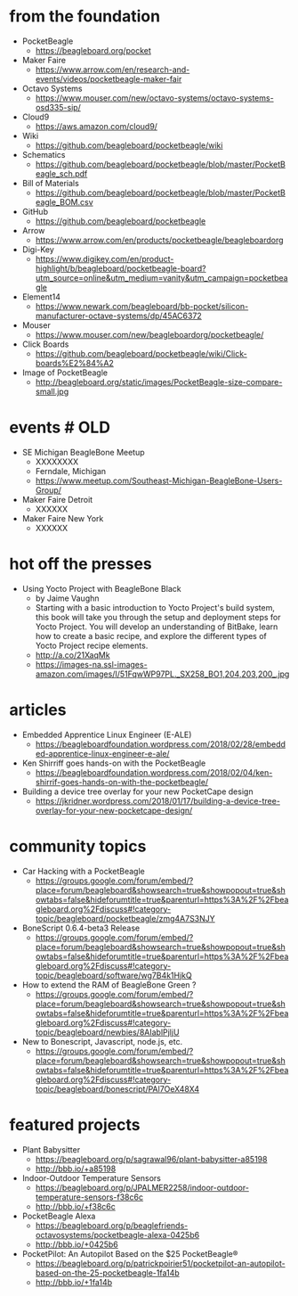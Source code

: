 # from the foundation
* PocketBeagle
    * https://beagleboard.org/pocket
* Maker Faire
    * https://www.arrow.com/en/research-and-events/videos/pocketbeagle-maker-fair
* Octavo Systems
    * https://www.mouser.com/new/octavo-systems/octavo-systems-osd335-sip/
* Cloud9
    * https://aws.amazon.com/cloud9/
* Wiki
    * https://github.com/beagleboard/pocketbeagle/wiki
* Schematics
    * https://github.com/beagleboard/pocketbeagle/blob/master/PocketBeagle_sch.pdf
* Bill of Materials
    * https://github.com/beagleboard/pocketbeagle/blob/master/PocketBeagle_BOM.csv
* GitHub
    * https://github.com/beagleboard/pocketbeagle
* Arrow
    * https://www.arrow.com/en/products/pocketbeagle/beagleboardorg
* Digi-Key
    * https://www.digikey.com/en/product-highlight/b/beagleboard/pocketbeagle-board?utm_source=online&utm_medium=vanity&utm_campaign=pocketbeagle
* Element14
    * https://www.newark.com/beagleboard/bb-pocket/silicon-manufacturer-octave-systems/dp/45AC6372
* Mouser
    * https://www.mouser.com/new/beagleboardorg/pocketbeagle/
* Click Boards
    * https://github.com/beagleboard/pocketbeagle/wiki/Click-boards%E2%84%A2
* Image of PocketBeagle
    * http://beagleboard.org/static/images/PocketBeagle-size-compare-small.jpg

# events # OLD
* SE Michigan BeagleBone Meetup
  * XXXXXXXX
  * Ferndale, Michigan
  * https://www.meetup.com/Southeast-Michigan-BeagleBone-Users-Group/
* Maker Faire Detroit
  * XXXXXX
* Maker Faire New York
  * XXXXXX

# hot off the presses
* Using Yocto Project with BeagleBone Black
  * by Jaime Vaughn
  * Starting with a basic introduction to Yocto Project's build system, this book will take you through the setup and deployment steps for Yocto Project. You will develop an understanding of BitBake, learn how to create a basic recipe, and explore the different types of Yocto Project recipe elements.
  * http://a.co/21XaqMk
  * https://images-na.ssl-images-amazon.com/images/I/51FqwWP97PL._SX258_BO1,204,203,200_.jpg

# articles 
* Embedded Apprentice Linux Engineer (E-ALE)
    * https://beagleboardfoundation.wordpress.com/2018/02/28/embedded-apprentice-linux-engineer-e-ale/
* Ken Shirriff goes hands-on with the PocketBeagle
    * https://beagleboardfoundation.wordpress.com/2018/02/04/ken-shirrif-goes-hands-on-with-the-pocketbeagle/
* Building a device tree overlay for your new PocketCape design
    * https://jkridner.wordpress.com/2018/01/17/building-a-device-tree-overlay-for-your-new-pocketcape-design/
 
# community topics
* Car Hacking with a PocketBeagle
    * https://groups.google.com/forum/embed/?place=forum/beagleboard&showsearch=true&showpopout=true&showtabs=false&hideforumtitle=true&parenturl=https%3A%2F%2Fbeagleboard.org%2Fdiscuss#!category-topic/beagleboard/pocketbeagle/zmg4A7S3NJY
* BoneScript 0.6.4-beta3 Release
    * https://groups.google.com/forum/embed/?place=forum/beagleboard&showsearch=true&showpopout=true&showtabs=false&hideforumtitle=true&parenturl=https%3A%2F%2Fbeagleboard.org%2Fdiscuss#!category-topic/beagleboard/software/wg7B4k1HjkQ
* How to extend the RAM of BeagleBone Green ?
    * https://groups.google.com/forum/embed/?place=forum/beagleboard&showsearch=true&showpopout=true&showtabs=false&hideforumtitle=true&parenturl=https%3A%2F%2Fbeagleboard.org%2Fdiscuss#!category-topic/beagleboard/newbies/8AIablPjljU
* New to Bonescript, Javascript, node.js, etc.
    * https://groups.google.com/forum/embed/?place=forum/beagleboard&showsearch=true&showpopout=true&showtabs=false&hideforumtitle=true&parenturl=https%3A%2F%2Fbeagleboard.org%2Fdiscuss#!category-topic/beagleboard/bonescript/PAl7OeX48X4

# featured projects
* Plant Babysitter
    * https://beagleboard.org/p/sagrawal96/plant-babysitter-a85198
    * http://bbb.io/+a85198
* Indoor-Outdoor Temperature Sensors
    * https://beagleboard.org/p/JPALMER2258/indoor-outdoor-temperature-sensors-f38c6c
    * http://bbb.io/+f38c6c
* PocketBeagle Alexa
    * https://beagleboard.org/p/beaglefriends-octavosystems/pocketbeagle-alexa-0425b6
    * http://bbb.io/+0425b6
* PocketPilot: An Autopilot Based on the $25 PocketBeagle®
    * https://beagleboard.org/p/patrickpoirier51/pocketpilot-an-autopilot-based-on-the-25-pocketbeagle-1fa14b
    * http://bbb.io/+1fa14b
